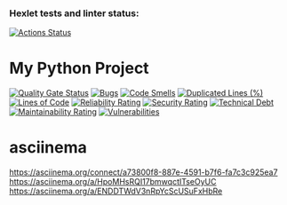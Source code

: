 ### Hexlet tests and linter status:
[![Actions Status](https://github.com/chigiriyap/python-project-49/actions/workflows/hexlet-check.yml/badge.svg)](https://github.com/chigiriyap/python-project-49/actions)

# My Python Project

[![Quality Gate Status](https://sonarcloud.io/api/project_badges/measure?project=chigiriyap_python-project-49&metric=alert_status)](https://sonarcloud.io/summary/new_code?id=chigiriyap_python-project-49)
[![Bugs](https://sonarcloud.io/api/project_badges/measure?project=chigiriyap_python-project-49&metric=bugs)](https://sonarcloud.io/summary/new_code?id=chigiriyap_python-project-49)
[![Code Smells](https://sonarcloud.io/api/project_badges/measure?project=chigiriyap_python-project-49&metric=code_smells)](https://sonarcloud.io/summary/new_code?id=chigiriyap_python-project-49)
[![Duplicated Lines (%)](https://sonarcloud.io/api/project_badges/measure?project=chigiriyap_python-project-49&metric=duplicated_lines_density)](https://sonarcloud.io/summary/new_code?id=chigiriyap_python-project-49)
[![Lines of Code](https://sonarcloud.io/api/project_badges/measure?project=chigiriyap_python-project-49&metric=ncloc)](https://sonarcloud.io/summary/new_code?id=chigiriyap_python-project-49)
[![Reliability Rating](https://sonarcloud.io/api/project_badges/measure?project=chigiriyap_python-project-49&metric=reliability_rating)](https://sonarcloud.io/summary/new_code?id=chigiriyap_python-project-49)
[![Security Rating](https://sonarcloud.io/api/project_badges/measure?project=chigiriyap_python-project-49&metric=security_rating)](https://sonarcloud.io/summary/new_code?id=chigiriyap_python-project-49)
[![Technical Debt](https://sonarcloud.io/api/project_badges/measure?project=chigiriyap_python-project-49&metric=sqale_index)](https://sonarcloud.io/summary/new_code?id=chigiriyap_python-project-49)
[![Maintainability Rating](https://sonarcloud.io/api/project_badges/measure?project=chigiriyap_python-project-49&metric=sqale_rating)](https://sonarcloud.io/summary/new_code?id=chigiriyap_python-project-49)
[![Vulnerabilities](https://sonarcloud.io/api/project_badges/measure?project=chigiriyap_python-project-49&metric=vulnerabilities)](https://sonarcloud.io/summary/new_code?id=chigiriyap_python-project-49)

# asciinema
https://asciinema.org/connect/a73800f8-887e-4591-b7f6-fa7c3c925ea7
https://asciinema.org/a/HpoMHsRQI17bmwqctITseOyUC
https://asciinema.org/a/ENDDTWdV3nRpYcScUSuFxHbRe
